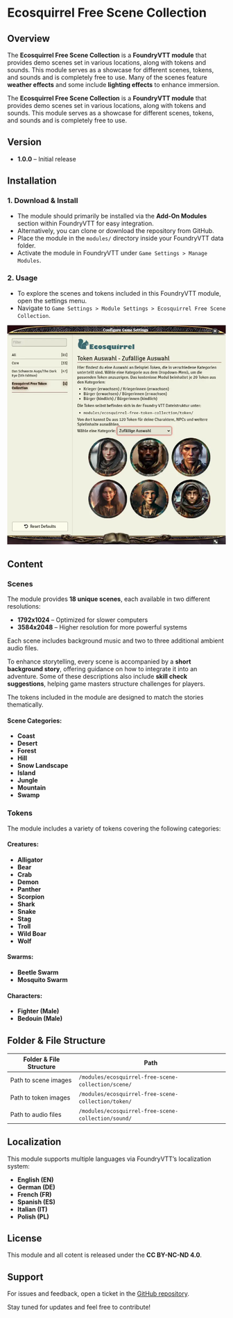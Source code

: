 # Ecosquirrel Free Scene Collection

## Overview

The **Ecosquirrel Free Scene Collection** is a **FoundryVTT module** that provides demo scenes set in various locations, along with tokens and sounds. This module serves as a showcase for different scenes, tokens, and sounds and is completely free to use. Many of the scenes feature **weather effects** and some include **lighting effects** to enhance immersion.

The **Ecosquirrel Free Scene Collection** is a **FoundryVTT module** that provides demo scenes set in various locations, along with tokens and sounds. This module serves as a showcase for different scenes, tokens, and sounds and is completely free to use.

## Version

- **1.0.0** – Initial release

## Installation

### 1. Download & Install

- The module should primarily be installed via the **Add-On Modules** section within FoundryVTT for easy integration.
- Alternatively, you can clone or download the repository from GitHub.
- Place the module in the `modules/` directory inside your FoundryVTT data folder.
- Activate the module in FoundryVTT under `Game Settings > Manage Modules`.

### 2. Usage

- To explore the scenes and tokens included in this FoundryVTT module, open the settings menu.
- Navigate to `Game Settings > Module Settings > Ecosquirrel Free Scene Collection`.

![Settings](https://github.com/xerberde/ecosquirrel-free-token-collection/blob/main/images/ecosquirrel_settings.webp)



## Content

### Scenes

The module provides **18 unique scenes**, each available in two different resolutions:
- **1792x1024** – Optimized for slower computers
- **3584x2048** – Higher resolution for more powerful systems

Each scene includes background music and two to three additional ambient audio files.

To enhance storytelling, every scene is accompanied by a **short background story**, offering guidance on how to integrate it into an adventure. Some of these descriptions also include **skill check suggestions**, helping game masters structure challenges for players.

The tokens included in the module are designed to match the stories thematically.

#### Scene Categories:
- **Coast**
- **Desert**
- **Forest**
- **Hill**
- **Snow Landscape**
- **Island**
- **Jungle**
- **Mountain**
- **Swamp**

### Tokens

The module includes a variety of tokens covering the following categories:

#### Creatures:
- **Alligator**
- **Bear**
- **Crab**
- **Demon**
- **Panther**
- **Scorpion**
- **Shark**
- **Snake**
- **Stag**
- **Troll**
- **Wild Boar**
- **Wolf**

#### Swarms:
- **Beetle Swarm**
- **Mosquito Swarm**

#### Characters:
- **Fighter (Male)**
- **Bedouin (Male)**

## Folder & File Structure

| **Folder & File Structure**      | **Path**  |
|----------------------------------|-------------------------------------------------|
| Path to scene images            | `/modules/ecosquirrel-free-scene-collection/scene/`  |
| Path to token images            | `/modules/ecosquirrel-free-scene-collection/token/`  |
| Path to audio files             | `/modules/ecosquirrel-free-scene-collection/sound/`  |

## Localization

This module supports multiple languages via FoundryVTT’s localization system:
- **English (EN)**
- **German (DE)**
- **French (FR)**
- **Spanish (ES)**
- **Italian (IT)**
- **Polish (PL)**

## License

This module and all cotent is released under the **CC BY-NC-ND 4.0**.

## Support

For issues and feedback, open a ticket in the [GitHub repository](https://github.com/your-repo/ecosquirrel-free-scene-collection).

Stay tuned for updates and feel free to contribute!

